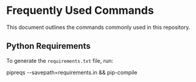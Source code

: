 # Frequently Used Commands

This document outlines the commands commonly used in this repository.

## Python Requirements

To generate the `requirements.txt` file, run:

pipreqs --savepath=requirements.in && pip-compile

